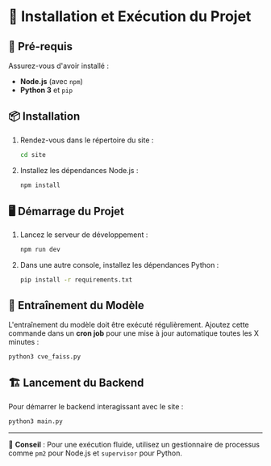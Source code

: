# 🚀 Installation et Exécution du Projet

## 📁 Pré-requis
Assurez-vous d'avoir installé :
- **Node.js** (avec `npm`)
- **Python 3** et `pip`

## 📦 Installation

1. Rendez-vous dans le répertoire du site :
   ```sh
   cd site
   ```
2. Installez les dépendances Node.js :
   ```sh
   npm install
   ```

## 🖥️ Démarrage du Projet

1. Lancez le serveur de développement :
   ```sh
   npm run dev
   ```
2. Dans une autre console, installez les dépendances Python :
   ```sh
   pip install -r requirements.txt
   ```

## 📡 Entraînement du Modèle
L'entraînement du modèle doit être exécuté régulièrement. Ajoutez cette commande dans un **cron job** pour une mise à jour automatique toutes les X minutes :
```sh
python3 cve_faiss.py
```

## 🏗️ Lancement du Backend

Pour démarrer le backend interagissant avec le site :
```sh
python3 main.py
```

---
🎯 **Conseil** : Pour une exécution fluide, utilisez un gestionnaire de processus comme `pm2` pour Node.js et `supervisor` pour Python.

